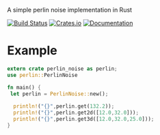  A simple perlin noise implementation in Rust
 
 [![Build Status](https://travis-ci.org/Lapz/perlin_noise.svg?branch=master)](https://travis-ci.org/Lapz/perlin_noise)
 [![Crates.io](https://img.shields.io/crates/v/perlin_noise.svg)](https://crates.io/crates/perlin_noise)
 [![Documentation](https://docs.rs/perlin_noise/badge.svg)](https://docs.rs/perlin_noise)

 # Example
 ```rust 
 extern crate perlin_noise as perlin;
 use perlin::PerlinNoise
 
 fn main() {
  let perlin = PerlinNoise::new();
  
   println!("{}",perlin.get(132.2));
   println!("{}",perlin.get2d([12.0,32.0]));
   println!("{}",perlin.get3d([12.0,32.0,25.0]));
 }
 ```
